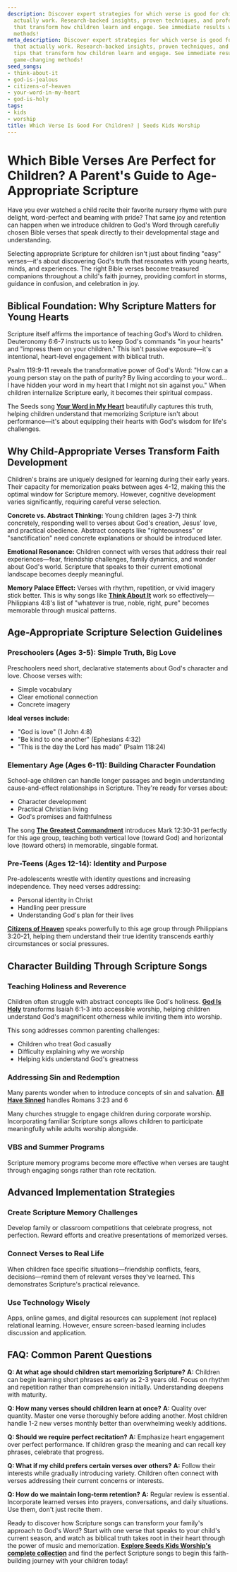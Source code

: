 ```yaml
---
description: Discover expert strategies for which verse is good for children that
  actually work. Research-backed insights, proven techniques, and professional tips
  that transform how children learn and engage. See immediate results with these game-changing
  methods!
meta_description: Discover expert strategies for which verse is good for children
  that actually work. Research-backed insights, proven techniques, and professional
  tips that transform how children learn and engage. See immediate results with these
  game-changing methods!
seed_songs:
- think-about-it
- god-is-jealous
- citizens-of-heaven
- your-word-in-my-heart
- god-is-holy
tags:
- kids
- worship
title: Which Verse Is Good For Children? | Seeds Kids Worship
---
```

# Which Bible Verses Are Perfect for Children? A Parent's Guide to Age-Appropriate Scripture

Have you ever watched a child recite their favorite nursery rhyme with pure delight, word-perfect and beaming with pride? That same joy and retention can happen when we introduce children to God's Word through carefully chosen Bible verses that speak directly to their developmental stage and understanding.

Selecting appropriate Scripture for children isn't just about finding "easy" verses—it's about discovering God's truth that resonates with young hearts, minds, and experiences. The right Bible verses become treasured companions throughout a child's faith journey, providing comfort in storms, guidance in confusion, and celebration in joy.

## Biblical Foundation: Why Scripture Matters for Young Hearts

Scripture itself affirms the importance of teaching God's Word to children. Deuteronomy 6:6-7 instructs us to keep God's commands "in your hearts" and "impress them on your children." This isn't passive exposure—it's intentional, heart-level engagement with biblical truth.

Psalm 119:9-11 reveals the transformative power of God's Word: "How can a young person stay on the path of purity? By living according to your word... I have hidden your word in my heart that I might not sin against you." When children internalize Scripture early, it becomes their spiritual compass.

The Seeds song **[Your Word in My Heart](https://seedskidsworship.com/product/your-word-in-my-heart-psalm-1199-11-2/)** beautifully captures this truth, helping children understand that memorizing Scripture isn't about performance—it's about equipping their hearts with God's wisdom for life's challenges.

## Why Child-Appropriate Verses Transform Faith Development

Children's brains are uniquely designed for learning during their early years. Their capacity for memorization peaks between ages 4-12, making this the optimal window for Scripture memory. However, cognitive development varies significantly, requiring careful verse selection.

**Concrete vs. Abstract Thinking:** Young children (ages 3-7) think concretely, responding well to verses about God's creation, Jesus' love, and practical obedience. Abstract concepts like "righteousness" or "sanctification" need concrete explanations or should be introduced later.

**Emotional Resonance:** Children connect with verses that address their real experiences—fear, friendship challenges, family dynamics, and wonder about God's world. Scripture that speaks to their current emotional landscape becomes deeply meaningful.

**Memory Palace Effect:** Verses with rhythm, repetition, or vivid imagery stick better. This is why songs like **[Think About It](https://seedskidsworship.com/product/think-about-it-philippians-48/)** work so effectively—Philippians 4:8's list of "whatever is true, noble, right, pure" becomes memorable through musical patterns.

## Age-Appropriate Scripture Selection Guidelines

### Preschoolers (Ages 3-5): Simple Truth, Big Love

Preschoolers need short, declarative statements about God's character and love. Choose verses with:
- Simple vocabulary
- Clear emotional connection
- Concrete imagery

**Ideal verses include:**
- "God is love" (1 John 4:8)
- "Be kind to one another" (Ephesians 4:32)
- "This is the day the Lord has made" (Psalm 118:24)

### Elementary Age (Ages 6-11): Building Character Foundation

School-age children can handle longer passages and begin understanding cause-and-effect relationships in Scripture. They're ready for verses about:
- Character development
- Practical Christian living
- God's promises and faithfulness

The song **[The Greatest Commandment](https://seedskidsworship.com/product/greatest-commandment-mark-1230-31-2/)** introduces Mark 12:30-31 perfectly for this age group, teaching both vertical love (toward God) and horizontal love (toward others) in memorable, singable format.

### Pre-Teens (Ages 12-14): Identity and Purpose

Pre-adolescents wrestle with identity questions and increasing independence. They need verses addressing:
- Personal identity in Christ
- Handling peer pressure
- Understanding God's plan for their lives

**[Citizens of Heaven](https://seedskidsworship.com/product/power/)** speaks powerfully to this age group through Philippians 3:20-21, helping them understand their true identity transcends earthly circumstances or social pressures.

## Character Building Through Scripture Songs

### Teaching Holiness and Reverence

Children often struggle with abstract concepts like God's holiness. **[God Is Holy](https://seedskidsworship.com/product/god-is-holy-isaiah-611-3/)** transforms Isaiah 6:1-3 into accessible worship, helping children understand God's magnificent otherness while inviting them into worship.

This song addresses common parenting challenges:
- Children who treat God casually
- Difficulty explaining why we worship
- Helping kids understand God's greatness

### Addressing Sin and Redemption

Many parents wonder when to introduce concepts of sin and salvation. **[All Have Sinned](https://seedskidsworship.com/product/all-have-sinned-romans-323-623-2/)** handles Romans 3:23 and 6

Many churches struggle to engage children during corporate worship. Incorporating familiar Scripture songs allows children to participate meaningfully while adults worship alongside.

### VBS and Summer Programs

Scripture memory programs become more effective when verses are taught through engaging songs rather than rote recitation.

## Advanced Implementation Strategies

### Create Scripture Memory Challenges

Develop family or classroom competitions that celebrate progress, not perfection. Reward efforts and creative presentations of memorized verses.

### Connect Verses to Real Life

When children face specific situations—friendship conflicts, fears, decisions—remind them of relevant verses they've learned. This demonstrates Scripture's practical relevance.

### Use Technology Wisely

Apps, online games, and digital resources can supplement (not replace) relational learning. However, ensure screen-based learning includes discussion and application.

## FAQ: Common Parent Questions

**Q: At what age should children start memorizing Scripture?**
**A:** Children can begin learning short phrases as early as 2-3 years old. Focus on rhythm and repetition rather than comprehension initially. Understanding deepens with maturity.

**Q: How many verses should children learn at once?**
**A:** Quality over quantity. Master one verse thoroughly before adding another. Most children handle 1-2 new verses monthly better than overwhelming weekly additions.

**Q: Should we require perfect recitation?**
**A:** Emphasize heart engagement over perfect performance. If children grasp the meaning and can recall key phrases, celebrate that progress.

**Q: What if my child prefers certain verses over others?**
**A:** Follow their interests while gradually introducing variety. Children often connect with verses addressing their current concerns or interests.

**Q: How do we maintain long-term retention?**
**A:** Regular review is essential. Incorporate learned verses into prayers, conversations, and daily situations. Use them, don't just recite them.

Ready to discover how Scripture songs can transform your family's approach to God's Word? Start with one verse that speaks to your child's current season, and watch as biblical truth takes root in their heart through the power of music and memorization. **[Explore Seeds Kids Worship's complete collection](https://seedskidsworship.com/)** and find the perfect Scripture songs to begin this faith-building journey with your children today!

<script type="application/ld+json">
{
  "@context": "https://schema.org",
  "@type": "Article",
  "headline": "Which Verse Is Good For Children",
  "author": {
    "@type": "Organization",
    "name": "Seeds Kids Worship"
  },
  "publisher": {
    "@type": "Organization",
    "name": "Seeds Kids Worship",
    "logo": {
      "@type": "ImageObject",
      "url": "https://seedskidsworship.com/logo.png"
    }
  },
  "datePublished": "2025-09-08T13:32:43.344330",
  "dateModified": "2025-09-08T13:32:43.344359",
  "description": "Discover expert strategies for which verse is good for children that actually work. Research-backed insights, proven techniques, and professional tips that tran",
  "mainEntityOfPage": {
    "@type": "WebPage",
    "@id": "https://seedskidsworship.com/activities/which-verse-is-good-for-children/"
  }
}
</script>

<script type="application/ld+json">
{
  "@context": "https://schema.org",
  "@type": "Product",
  "name": "Think About It",
  "description": "Thoughtful song about focusing on what is true noble and praiseworthy from Philippians 4:8",
  "url": "https://seedskidsworship.com/product/think-about-it-philippians-48/",
  "brand": {
    "@type": "Brand",
    "name": "Seeds Kids Worship"
  },
  "category": "Children's Christian Music",
  "album": "The Power of Encouragement"
}
</script>

<script type="application/ld+json">
{
  "@context": "https://schema.org",
  "@type": "Product",
  "name": "God Is Jealous",
  "description": "From Exodus 20:3-5a, this song teaches that God is a jealous God who calls His people to worship Him alone and warns against idols, helping kids understand God's righteous jealousy.",
  "url": "https://seedskidsworship.com/product/god-is-jealous-exodus-203-5a-2/",
  "brand": {
    "@type": "Brand",
    "name": "Seeds Kids Worship"
  },
  "category": "Children's Christian Music",
  "album": "The Character of God"
}
</script>

<script type="application/ld+json">
{
  "@context": "https://schema.org",
  "@type": "Product",
  "name": "Citizens Of Heaven",
  "description": "A scripture song teaching kids about their heavenly citizenship based on Philippians 3:
